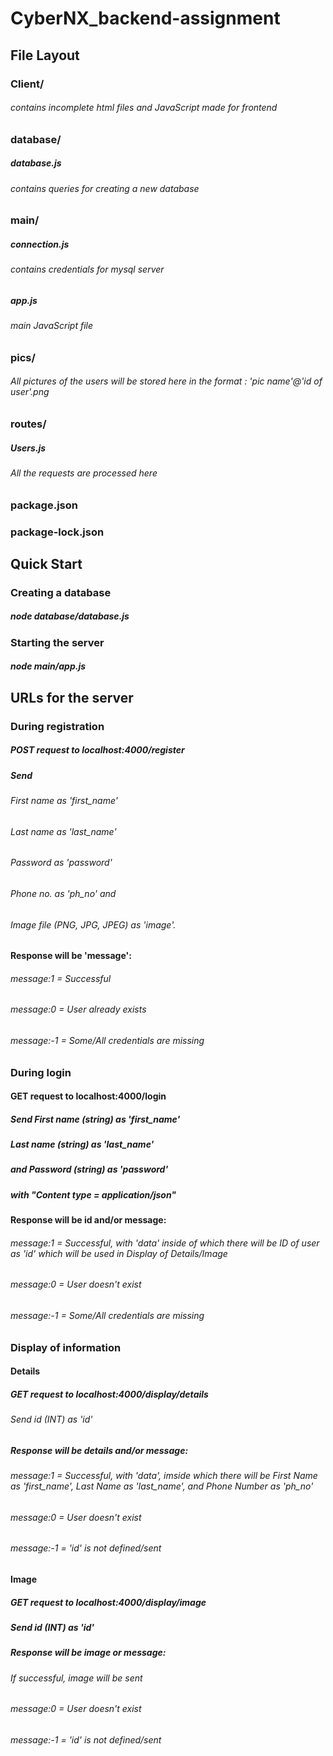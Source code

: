 # CyberNX_backend-assignment

## File Layout

### Client/
###### contains incomplete html files and JavaScript made for frontend

### database/
##### database.js   
###### contains queries for creating a new database

### main/
##### connection.js   
###### contains credentials for mysql server

##### app.js   
###### main JavaScript file

### pics/   
###### All pictures of the users will be stored here in the format : 'pic name'@'id of user'.png

### routes/
##### Users.js   
###### All the requests are processed here

### package.json
### package-lock.json


## Quick Start

### Creating a database
##### node database/database.js

### Starting the server
##### node main/app.js


## URLs for the server

### During registration
##### POST request to localhost:4000/register
##### Send 
###### First name as 'first_name'
###### Last name as 'last_name'
###### Password as 'password'
###### Phone no. as 'ph_no' and
###### Image file (PNG, JPG, JPEG) as 'image'.

#### Response will be 'message': 
###### message:1 = Successful 
###### message:0 = User already exists
###### message:-1 = Some/All credentials are missing


### During login
#### GET request to localhost:4000/login
##### Send First name (string) as 'first_name'
##### Last name (string) as 'last_name'
##### and Password (string) as 'password'
##### with "Content type = application/json"

#### Response will be id and/or message: 
###### message:1 = Successful, with 'data' inside of which there will be ID of user as 'id' which will be used in Display of Details/Image
###### message:0 = User doesn't exist
###### message:-1 = Some/All credentials are missing


### Display of information

#### Details
##### GET request to localhost:4000/display/details
###### Send id (INT) as 'id'

##### Response will be details and/or message:
###### message:1 = Successful, with 'data', imside which there will be First Name as 'first_name', Last Name as 'last_name', and Phone Number as 'ph_no'
###### message:0 = User doesn't exist
###### message:-1 = 'id' is not defined/sent

#### Image
##### GET request to localhost:4000/display/image
##### Send id (INT) as 'id'

##### Response will be image or message:
###### If successful, image will be sent
###### message:0 = User doesn't exist
###### message:-1 = 'id' is not defined/sent
